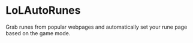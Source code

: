 # LoLAutoRunes
Grab runes from popular webpages and automatically set your rune page based on the game mode.
